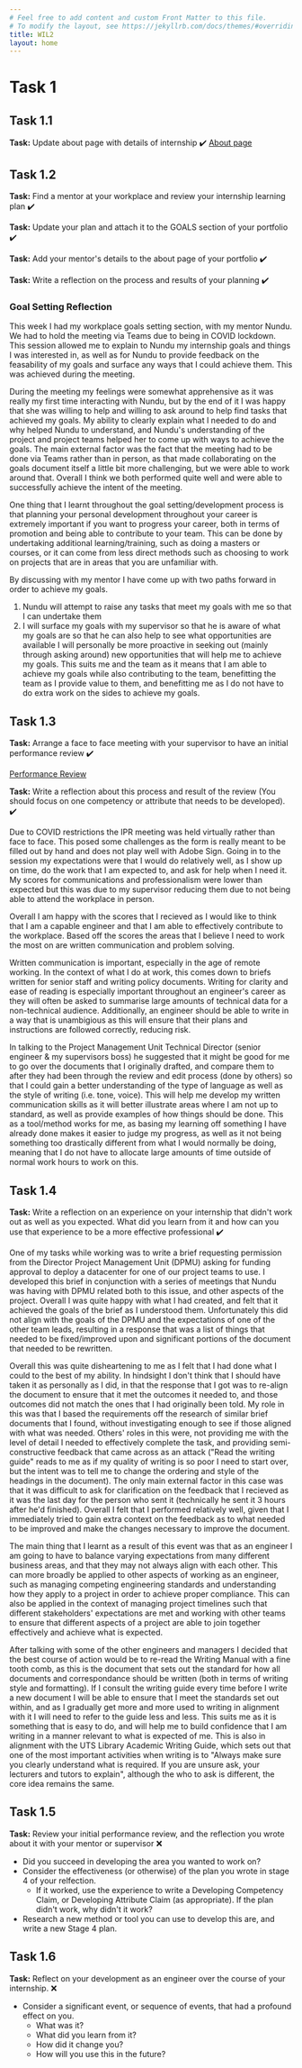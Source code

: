 ```yaml
---
# Feel free to add content and custom Front Matter to this file.
# To modify the layout, see https://jekyllrb.com/docs/themes/#overriding-theme-defaults
title: WIL2 
layout: home
---
```


# Task 1

## Task 1.1
**Task:** Update about page with details of internship ✔️
[About page](about)

## Task 1.2
**Task:** Find a mentor at your workplace and review your internship learning plan ✔️

**Task:** Update your plan and attach it to the GOALS section of your portfolio ✔️

**Task:** Add your mentor's details to the about page of your portfolio ✔️

**Task:** Write a reflection on the process and results of your planning ✔️

### Goal Setting Reflection
This week I had my workplace goals setting section, with my mentor Nundu. We had to hold the meeting via Teams due to being in COVID lockdown. This session allowed me to explain to Nundu my internship goals and things I was interested in, as well as for Nundu to provide feedback on the feasability of my goals and surface any ways that I could achieve them. This was achieved during the meeting.

During the meeting my feelings were somewhat apprehensive as it was really my first time interacting with Nundu, but by the end of it I was happy that she was willing to help and willing to ask around to help find tasks that achieved my goals. My ability to clearly explain what I needed to do and why helped Nundu to understand, and Nundu's understanding of the project and project teams helped her to come up with ways to achieve the goals. The main external factor was the fact that the meeting had to be done via Teams rather than in person, as that made collaborating on the goals document itself a little bit more challenging, but we were able to work around that. Overall I think we both performed quite well and were able to successfully achieve the intent of the meeting.

One thing that I learnt throughout the goal setting/development process is that planning your personal development throughout your career is extremely important if you want to progress your career, both in terms of promotion and being able to contribute to your team. This can be done by undertaking additional learning/training, such as doing a masters or courses, or it can come from less direct methods such as choosing to work on projects that are in areas that you are unfamiliar with.

By discussing with my mentor I have come up with two paths forward in order to achieve my goals.
1. Nundu will attempt to raise any tasks that meet my goals with me so that I can undertake them
2. I will surface my goals with my supervisor so that he is aware of what my goals are so that he can also help to see what opportunities are available
I will personally be more proactive in seeking out (mainly through asking around) new opportunities that will help me to achieve my goals. This suits me and the team as it means that I am able to achieve my goals while also contributing to the team, benefitting the team as I provide value to them, and benefitting me as I do not have to do extra work on the sides to achieve my goals.

## Task 1.3
**Task:** Arrange a face to face meeting with your supervisor to have an initial performance review ✔️

[Performance Review](/img/Performance_Review.pdf)

**Task:** Write a reflection about this process and result of the review (You should focus on one competency or attribute that needs to be developed). ✔️

Due to COVID restrictions the IPR meeting was held virtually rather than face to face. This posed some challenges as the form is really meant to be filled out by hand and does not play well with Adobe Sign. Going in to the session my expectations were that I would do relatively well, as I show up on time, do the work that I am expected to, and ask for help when I need it. My scores for communications and professionalism were lower than expected but this was due to my supervisor reducing them due to not being able to attend the workplace in person.

Overall I am happy with the scores that I recieved as I would like to think that I am a capable engineer and that I am able to effectively contribute to the workplace. Based off the scores the areas that I believe I need to work the most on are written communication and problem solving.

Written communication is important, especially in the age of remote working. In the context of what I do at work, this comes down to briefs written for senior staff and writing policy documents. Writing for clarity and ease of reading is especially important throughout an engineer's career as they will often be asked to summarise large amounts of technical data for a non-technical audience. Additionally, an engineer should be able to write in a way that is unambigious as this will ensure that their plans and instructions are followed correctly, reducing risk.

In talking to the Project Management Unit Technical Director (senior engineer & my supervisors boss) he suggested that it might be good for me to go over the documents that I originally drafted, and compare them to after they had been through the review and edit process (done by others) so that I could gain a better understanding of the type of language as well as the style of writing (i.e. tone, voice). This will help me develop my written communication skills as it will better illustrate areas where I am not up to standard, as well as provide examples of how things should be done. This as a tool/method works for me, as basing my learning off something I have already done makes it easier to judge my progress, as well as it not being something too drastically different from what I would normally be doing, meaning that I do not have to allocate large amounts of time outside of normal work hours to work on this. 

## Task 1.4
**Task:** Write a reflection on an experience on your internship that didn't work out as well as you expected. What did you learn from it and how can you use that experience to be a more effective professional ✔️

One of my tasks while working was to write a brief requesting permission from the Director Project Management Unit (DPMU) asking for funding approval to deploy a datacenter for one of our project teams to use. I developed this brief in conjunction with a series of meetings that Nundu was having with DPMU related both to this issue, and other aspects of the project. Overall I was quite happy with what I had created, and felt that it achieved the goals of the brief as I understood them. Unfortunately this did not align with the goals of the DPMU and the expectations of one of the other team leads, resulting in a response that was a list of things that needed to be fixed/improved upon and significant portions of the document that needed to be rewritten.

Overall this was quite disheartening to me as I felt that I had done what I could to the best of my ability. In hindsight I don't think that I should have taken it as personally as I did, in that the response that I got was to re-align the document to ensure that it met the outcomes it needed to, and those outcomes did not match the ones that I had originally been told. My role in this was that I based the requirements off the research of similar brief documents that I found, without investigating enough to see if those aligned with what was needed. Others' roles in this were, not providing me with the level of detail I needed to effectively complete the task, and providing semi-constructive feedback that came across as an attack ("Read the writing guide" reads to me as if my quality of writing is so poor I need to start over, but the intent was to tell me to change the ordering and style of the headings in the document). The only main external factor in this case was that it was difficult to ask for clarification on the feedback that I recieved as it was the last day for the person who sent it (technically he sent it 3 hours after he'd finished). Overall I felt that I performed relatively well, given that I immediately tried to gain extra context on the feedback as to what needed to be improved and make the changes necessary to improve the document.

The main thing that I learnt as a result of this event was that as an engineer I am going to have to balance varying expectations from many different business areas, and that they may not always align with each other. This can more broadly be applied to other aspects of working as an engineer, such as managing competing engineering standards and understanding how they apply to a project in order to achieve proper compliance. This can also be applied in the context of managing project timelines such that different stakeholders' expectations are met and working with other teams to ensure that different aspects of a project are able to join together effectively and achieve what is expected.

After talking with some of the other engineers and managers I decided that the best course of action would be to re-read the Writing Manual with a fine tooth comb, as this is the document that sets out the standard for how all documents and correspondance should be written (both in terms of writing style and formatting). If I consult the writing guide every time before I write a new document I will be able to ensure that I meet the standards set out within, and as I gradually get more and more used to writing in alignment with it I will need to refer to the guide less and less. This suits me as it is something that is easy to do, and will help me to build confidence that I am writing in a manner relevant to what is expected of me. This is also in alignment with the UTS Library Academic Writing Guide, which sets out that one of the most important activities when writing is to "Always make sure you clearly understand what is required. If you are unsure ask, your lecturers and tutors to explain", although the who to ask is different, the core idea remains the same.

## Task 1.5
**Task:** Review your initial performance review, and the reflection you wrote about it with your mentor or supervisor ❌
- Did you succeed in developing the area you wanted to work on?
- Consider the effectiveness (or otherwise) of the plan you wrote in stage 4 of your relfection.
	- If it worked, use the experience to write a Developing Competency Claim, or Developing Attribute Claim (as appropriate). If the plan didn't work, why didn't it work?
- Research a new method or tool you can use to develop this are, and write a new Stage 4 plan.


## Task 1.6
**Task:** Reflect on your development as an engineer over the course of your internship. ❌
- Consider a significant event, or sequence of events, that had a profound effect on you.
	- What was it?
	- What did you learn from it?
	- How did it change you?
	- How will you use this in the future?

